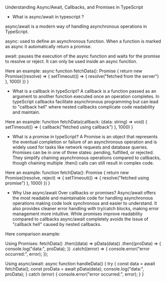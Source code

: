 <!-- How to handle asynchronous operations using async/await over callback/promise TypeScript. -->


Understanding Async/Await, Callbacks, and Promises in TypeScript

- What is async/await in typescript ? 

async/await is a modern way of handling asynchronous operations in TypeScript.

async: used to define an asynchronous function. When a function is marked as async it automatically return a promise.

await: pauses the execution of the async function and waits for the promise to resolve or reject. It can only be used inside an async function.


 Here an example:
  async function fetchData(): Promise<string> {
  return new Promise((resolve) => {
    setTimeout(() => {
      resolve("fetched from the server")
    }, 1000)
  })
}


- What is a callback in typeScript?
 A callback is a function passed as an argument to another function executed once an operation completes. In typeScript callbacks facilitate asynchronous programming but can lead to "callback hell" where nested callbacks complicate code readability and maintain.  

Here an example: 
function fetchData(callback: (data: string) => void) {
  setTimeout(() => {
    callback("fetched using callback")
  }, 1000)
}


- What is a promise in typeScript?
A Promise is an object that represents the eventual completion or failure of an asynchronous operation and is widely used for tasks like network requests and database queries. Promises can be in one of three states: pending, fulfilled, or rejected. They simplify chaining asynchronous operations compared to callbacks, though chaining multiple .then() calls can still result in complex code.

Here an example: 
function fetchData(): Promise<string> {
  return new Promise((resolve, reject) => {
    setTimeout(() => {
      resolve("fetched using promise")
    }, 1000)
  })
}

- Why Use async/await Over callbacks or promises?
Async/await offers the most readable and maintainable code for handling asynchronous operations making code look synchronous and easier to understand. It also provides cleaner error handling with try/catch blocks, making error management more intuitive. While promises improve readability compared to callbacks async/await completely avoids the issue of "callback hell" caused by nested callbacks.

Here comparison example:

Using Promises:
fetchData()
  .then((data) => pData(data))
  .then((proData) => {
    console.log("data:", proData);
  })
  .catch((error) => {
    console.error("error occurred:", error);
  });

Using async/await:
async function handleData() {
  try {
    const data = await fetchData();
    const proData = await pData(data);
    console.log("data:", proData);
  } catch (error) {
    console.error("error occurred:", error);
  }
}



